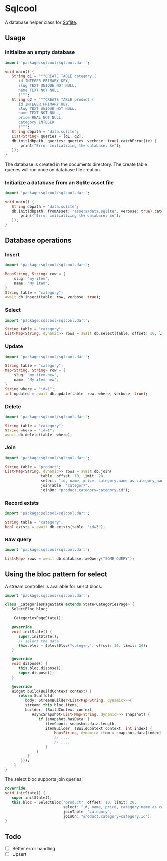 # Sqlcool

A database helper class for [Sqflite](https://github.com/tekartik/sqflite).

## Usage

### Initialize an empty database

   ```dart
   import 'package:sqlcool/sqlcool.dart';

   void main() {
      String q1 = """CREATE TABLE category (
         id INTEGER PRIMARY KEY,
         slug TEXT UNIQUE NOT NULL,
         name TEXT NOT NULL
         )""";
      String q2 = """CREATE TABLE product (
         id INTEGER PRIMARY KEY,
         slug TEXT UNIQUE NOT NULL,
         name TEXT NOT NULL,
         price REAL NOT NULL,
         category INTEGER
         )""";
      String dbpath = "data.sqlite";
      List<String> queries = [q1, q2];
      db.init(dbpath, queries: queries, verbose: true).catchError((e) {
          print("Error initializing the database: $e");
      });
   }
   ```

The database is created in the documents directory. The create table queries will run once on database file creation.

### Initialize a database from an Sqlite asset file

   ```dart
   import 'package:sqlcool/sqlcool.dart';

   void main() {
      String dbpath = "data.sqlite";
      db.init(dbpath, fromAsset: "assets/data.sqlite", verbose: true).catchError((e) {
          print("Error initializing the database; $e");
      });
   }
   ```

## Database operations

### Insert

   ```dart
   import 'package:sqlcool/sqlcool.dart';
   
   Map<String, String> row = {
       slug: "my-item",
       name: "My item",
   }
   String table = "category";
   await db.insert(table, row, verbose: true);
   ```

### Select

   ```dart
   import 'package:sqlcool/sqlcool.dart';
   
   String table = "category";
   List<Map<String, dynamic>> rows = await db.select(table, offset: 10, limit: 20, where: "id=1");
   ```

### Update

   ```dart
   import 'package:sqlcool/sqlcool.dart';
   
   String table = "category";
   Map<String, String> row = {
       slug: "my-item-new",
       name: "My item new",
   }
   String where = "id=1";
   int updated = await db.update(table, row, where, verbose: true);
   ```

### Delete

   ```dart
   import 'package:sqlcool/sqlcool.dart';
   
   String table = "category";
   String where = "id=1";
   await db.delete(table, where);
   ```

### Join

   ```dart
   import 'package:sqlcool/sqlcool.dart';
   
   String table = "product";
   List<Map<String, dynamic>> rows = await db.join(
                   table, offset: 10, limit: 20,
                   select: "id, name, price, category.name as category_name", 
                   joinTable: "category",
                   joinOn: "product.category=category.id");
   ```

### Record exists

   ```dart
   import 'package:sqlcool/sqlcool.dart';
   
   String table = "category";
   bool exists = await db.exists(table, "id=3");
   ```

### Raw query

   ```dart
   import 'package:sqlcool/sqlcool.dart';
   
   List<Map> rows = await db.database.rawQuery("SOME QUERY");
   ```

## Using the bloc pattern for select

A stream controller is available for select blocs:

   ```dart
   import 'package:sqlcool/sqlcool.dart';
   
   class _CategoriesPageState extends State<CategoriesPage> {
      SelectBloc bloc;

      _CategoriesPageState();

      @override
      void initState() {
         super.initState();
         // select the data
         this.bloc = SelectBloc("category", offset: 10, limit: 20);
      }

      @override
      void dispose() {
         this.bloc.dispose();
         super.dispose();
      }

      @override
      Widget build(BuildContext context) {
         return Scaffold(
            body: StreamBuilder<List<Map<String, dynamic>>>(
            stream: this.bloc.items,
            builder: (BuildContext context,
               AsyncSnapshot<List<Map<String, dynamic>>> snapshot) {
                  if (snapshot.hasData) {
                     itemCount: snapshot.data.length,
                     itemBuilder: (BuildContext context, int index) {
                         Map<String, dynamic> item = snapshot.data[index];
                         // ....
                         // ....
                     }
                 }
             }
          }));
       }
   }
   ```

The select bloc supports join queries:

   ```dart
   @override
   void initState() {
      super.initState();
      this.bloc = SelectBloc("product", offset: 10, limit: 20,
                             select: "id, name, price, category.name as category_name", 
                             joinTable: "category",
                             joinOn: "product.category=category.id");
   }
   ```

## Todo

- [ ] Better error handling
- [ ] Upsert
